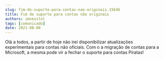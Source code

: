 ```yaml
---
slug: fim-do-suporte-para-contas-nao-originais.15646
title: Fim do suporte para contas não originais
authors: imnesslol
tags: [comunicado]
date: 2021-08-08
---
```


Olá a todos, a partir de hoje não irei disponibilizar atualizações experimentais para contas não oficiais. Com o a migração de contas para a Microsoft, a mesma pode vir a fechar o suporte para contas Piratas!